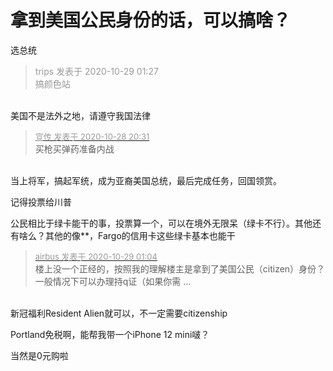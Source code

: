 # 拿到美国公民身份的话，可以搞啥？


选总统

<div class="quote"><blockquote><font color="#999999">trips 发表于 2020-10-29 01:27</font><br />
<font color="#999999">搞颜色站</font></blockquote></div><br />
美国不是法外之地，请遵守我国法律

<div class="quote"><blockquote><font size="2"><a href="https://www.hostloc.com/forum.php?mod=redirect&amp;goto=findpost&amp;pid=9366046&amp;ptid=759545" target="_blank"><font color="#999999">宣传 发表于 2020-10-28 20:31</font></a></font><br />
买枪买弹药准备内战</blockquote></div><br />
当上将军，搞起军统，成为亚裔美国总统，最后完成任务，回国领赏。<img id="aimg_tJHLI" onclick="zoom(this, this.src, 0, 0, 0)" class="zoom" src="https://cdn.jsdelivr.net/gh/hishis/forum-master/public/images/patch.gif" onmouseover="img_onmouseoverfunc(this)" onload="thumbImg(this)" border="0" alt="" />

记得投票给川普

公民相比于绿卡能干的事，投票算一个，可以在境外无限呆（绿卡不行）。其他还有啥么？其他的像**，Fargo的信用卡这些绿卡基本也能干

<div class="quote"><blockquote><font size="2"><a href="https://www.hostloc.com/forum.php?mod=redirect&amp;goto=findpost&amp;pid=9367157&amp;ptid=759545" target="_blank"><font color="#999999">airbus 发表于 2020-10-29 01:04</font></a></font><br />
楼上没一个正经的，按照我的理解楼主是拿到了美国公民（citizen）身份？一般情况下可以办理持q证（如果你需 ...</blockquote></div><br />
新冠福利Resident Alien就可以，不一定需要citizenship

Portland免税啊，能帮我带一个iPhone 12 mini啵？

当然是0元购啦<img src="static/image/smiley/default/titter.gif" smilieid="9" border="0" alt="" /><img id="aimg_j6etv" onclick="zoom(this, this.src, 0, 0, 0)" class="zoom" src="https://cdn.jsdelivr.net/gh/hishis/forum-master/public/images/patch.gif" onmouseover="img_onmouseoverfunc(this)" onload="thumbImg(this)" border="0" alt="" />

